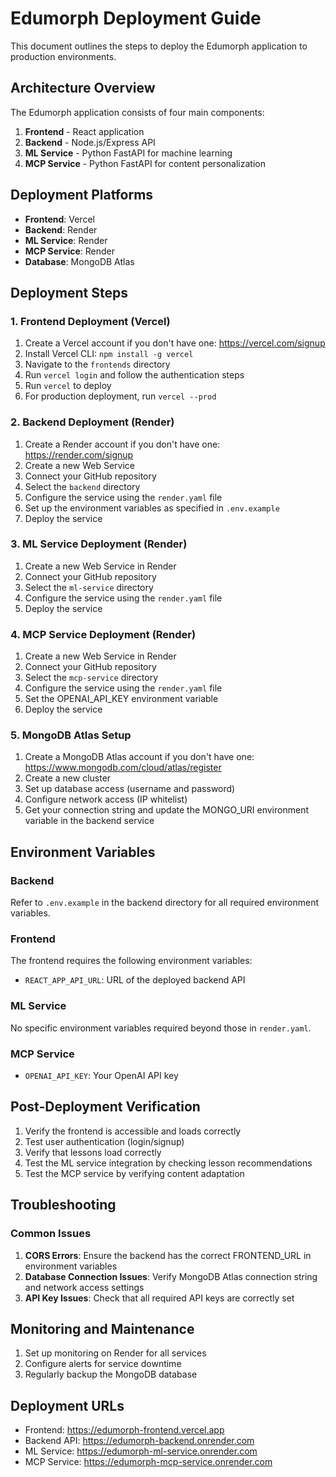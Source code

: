 # Edumorph Deployment Guide

This document outlines the steps to deploy the Edumorph application to production environments.

## Architecture Overview

The Edumorph application consists of four main components:

1. **Frontend** - React application
2. **Backend** - Node.js/Express API
3. **ML Service** - Python FastAPI for machine learning
4. **MCP Service** - Python FastAPI for content personalization

## Deployment Platforms

- **Frontend**: Vercel
- **Backend**: Render
- **ML Service**: Render
- **MCP Service**: Render
- **Database**: MongoDB Atlas

## Deployment Steps

### 1. Frontend Deployment (Vercel)

1. Create a Vercel account if you don't have one: https://vercel.com/signup
2. Install Vercel CLI: `npm install -g vercel`
3. Navigate to the `frontends` directory
4. Run `vercel login` and follow the authentication steps
5. Run `vercel` to deploy
6. For production deployment, run `vercel --prod`

### 2. Backend Deployment (Render)

1. Create a Render account if you don't have one: https://render.com/signup
2. Create a new Web Service
3. Connect your GitHub repository
4. Select the `backend` directory
5. Configure the service using the `render.yaml` file
6. Set up the environment variables as specified in `.env.example`
7. Deploy the service

### 3. ML Service Deployment (Render)

1. Create a new Web Service in Render
2. Connect your GitHub repository
3. Select the `ml-service` directory
4. Configure the service using the `render.yaml` file
5. Deploy the service

### 4. MCP Service Deployment (Render)

1. Create a new Web Service in Render
2. Connect your GitHub repository
3. Select the `mcp-service` directory
4. Configure the service using the `render.yaml` file
5. Set the OPENAI_API_KEY environment variable
6. Deploy the service

### 5. MongoDB Atlas Setup

1. Create a MongoDB Atlas account if you don't have one: https://www.mongodb.com/cloud/atlas/register
2. Create a new cluster
3. Set up database access (username and password)
4. Configure network access (IP whitelist)
5. Get your connection string and update the MONGO_URI environment variable in the backend service

## Environment Variables

### Backend

Refer to `.env.example` in the backend directory for all required environment variables.

### Frontend

The frontend requires the following environment variables:

- `REACT_APP_API_URL`: URL of the deployed backend API

### ML Service

No specific environment variables required beyond those in `render.yaml`.

### MCP Service

- `OPENAI_API_KEY`: Your OpenAI API key

## Post-Deployment Verification

1. Verify the frontend is accessible and loads correctly
2. Test user authentication (login/signup)
3. Verify that lessons load correctly
4. Test the ML service integration by checking lesson recommendations
5. Test the MCP service by verifying content adaptation

## Troubleshooting

### Common Issues

1. **CORS Errors**: Ensure the backend has the correct FRONTEND_URL in environment variables
2. **Database Connection Issues**: Verify MongoDB Atlas connection string and network access settings
3. **API Key Issues**: Check that all required API keys are correctly set

## Monitoring and Maintenance

1. Set up monitoring on Render for all services
2. Configure alerts for service downtime
3. Regularly backup the MongoDB database

## Deployment URLs

- Frontend: https://edumorph-frontend.vercel.app
- Backend API: https://edumorph-backend.onrender.com
- ML Service: https://edumorph-ml-service.onrender.com
- MCP Service: https://edumorph-mcp-service.onrender.com